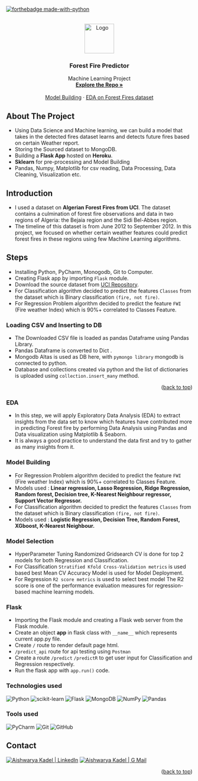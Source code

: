 <div id="top"></div>

[![forthebadge made-with-python](http://ForTheBadge.com/images/badges/made-with-python.svg)](https://www.python.org/)

<!-- PROJECT LOGO -->
<br />
<div align="center">
  <a href="https://github.com/aravind9722">
    <img src="https://img.icons8.com/external-flat-wichaiwi/64/undefined/external-bush-fire-climate-change-flat-wichaiwi.png" alt="Logo" width="80" height="80"/> 
  </a>

<h3 align="center">Forest Fire Predictor</h3>

  <p align="center">
    Machine Learning Project
    <br />
    <a href="https://github.com/aravind9722/Forest-fire_Prediction"><strong>Explore the Repo »</strong></a>
    <br />
    <br />
    <a href="https://github.com/aravind9722/Forest-fire_Prediction/blob/main/Forest%20Fire%20Part-2%20Model.ipynb"> Model Building</a>
    ·
    <a href="https://github.com/aravind9722/Forest-fire_Prediction/blob/main/Forest%20Fire%20Part-1%20EDA.ipynb">EDA on Forest Fires dataset</a>
  </p>
</div>


<!-- ABOUT THE PROJECT -->
## About The Project
* Using Data Science and Machine learning, we can build a model that takes in the detected fires dataset learns and detects future fires based on certain Weather report.
* Storing the Sourced dataset to MongoDB.
* Building a **Flask App** hosted on **Heroku**.
* **Sklearn** for pre-processing and Model Building
* Pandas, Numpy, Matplotlib for csv reading, Data Processing, Data Cleaning, Visualization etc.

<!-- GETTING STARTED -->
## Introduction
*  I used a dataset on **Algerian Forest Fires from UCI**. The dataset contains a culmination of forest fire observations and data in two regions of Algeria: the Bejaia region and the Sidi Bel-Abbes region. 
* The timeline of this dataset is from June 2012 to September 2012. In this project, we focused on whether certain weather features could predict forest fires in these regions using few Machine Learning algorithms. 

<!-- USAGE EXAMPLES -->
## Steps

* Installing Python, PyCharm, Monogodb, Git to Computer.
* Creating Flask app by importing `Flask` module.
* Download the source dataset from [UCI Repository](https://archive.ics.uci.edu/ml/datasets/Algerian+Forest+Fires+Dataset++#).
* For Classification algorithm decided to predict the features `Classes` from the dataset which is Binary classification `(fire, not fire)`.
* For Regression Problem algorithm decided to predict the feature `FWI` (Fire weather Index) which is 90%+ correlated to Classes Feature.

### Loading CSV and Inserting to DB
* The Downloaded CSV file is loaded as pandas Dataframe using Pandas Library.
* Pandas Dataframe is converted to Dict .
* Mongodb Altas is used as DB here, with `pymongo library` mongodb is connected to python.
* Database and collections created via python and the list of dictionaries is uploaded using `collection.insert_many` method.

<p align="right">(<a href="#top">back to top</a>)</p> 

### EDA
* In this step, we will apply Exploratory Data Analysis (EDA) to extract insights from the data set to know which features have contributed more in predicting Forest fire by performing Data Analysis using Pandas and Data visualization using Matplotlib & Seaborn. 
* It is always a good practice to understand the data first and try to gather as many insights from it.

### Model Building 
* For Regression Problem algorithm decided to predict the feature `FWI` (Fire weather Index) which is 90%+ correlated to Classes Feature.
* Models used : **Linear regression, Lasso Regression, Ridge Regression, Random forest, Decision tree, K-Nearest Neighbour regressor, Support Vector Regressor.**
* For Classification algorithm decided to predict the features `Classes` from the dataset which is Binary classification `(fire, not fire)`.
* Models used : **Logistic Regression, Decision Tree, Random Forest, XGboost, K-Nearest Neighbour.**

### Model Selection
* HyperParameter Tuning Randomized Gridsearch CV is done for top 2 models for both Regression and Classification.
* For Classification `Stratified Kfold Cross-Validation metrics` is used based best Mean CV Accuracy Model is used for Model Deployment.
* For Regression `R2 score metrics` is used to select best model The R2 score is one of the performance evaluation measures for regression-based machine learning models.

### Flask
* Importing the Flask module and creating a Flask web server from the Flask module.
* Create an object **app** in flask class with `__name__` which represents current app.py file.
* Create `/` route to render default page html.
* `/predict_api` route for api testing using `Postman`
* Create a route `/predict` `/predictR` to get user input for Classification and Regression respectively. 
* Run the flask app with `app.run()` code.

### **Technologies used**
![Python](https://img.shields.io/badge/python-3670A0?style=for-the-badge&logo=python&logoColor=ffdd54)
![scikit-learn](https://img.shields.io/badge/scikit--learn-%23F7931E.svg?style=for-the-badge&logo=scikit-learn&logoColor=white)
![Flask](https://img.shields.io/badge/flask-%23000.svg?style=for-the-badge&logo=flask&logoColor=white)
![MongoDB](https://img.shields.io/badge/MongoDB-%234ea94b.svg?style=for-the-badge&logo=mongodb&logoColor=white)
![NumPy](https://img.shields.io/badge/numpy-%23013243.svg?style=for-the-badge&logo=numpy&logoColor=white)
![Pandas](https://img.shields.io/badge/pandas-%23150458.svg?style=for-the-badge&logo=pandas&logoColor=white)


### **Tools used**
![PyCharm](https://img.shields.io/badge/pycharm-143?style=for-the-badge&logo=pycharm&logoColor=black&color=black&labelColor=green)
![Git](https://img.shields.io/badge/git-%23F05033.svg?style=for-the-badge&logo=git&logoColor=white)
![GitHub](https://img.shields.io/badge/github-%23121011.svg?style=for-the-badge&logo=github&logoColor=white)


<!-- CONTACT -->
## Contact
[![Aishwarya Kadel | LinkedIn](https://img.shields.io/badge/AishwaryaKadel-eeeeee?style=for-the-badge&logo=linkedin&logoColor=ffffff&labelColor=0A66C2)][reach_linkedin]
[![Aishwarya Kadel | G Mail](https://img.shields.io/badge/aishwarayakadel-eeeeee?style=for-the-badge&logo=gmail&logoColor=ffffff&labelColor=EA4335)][reach_gmail]
<p align="right">(<a href="#top">back to top</a>)</p>


<!-- MARKDOWN LINKS  -->
<!-- https://www.markdownguide.org/basic-syntax/#reference-style-links -->
[linkedin-url]: https://linkedin.com/in/linkedin_username

<!-- Tools Used -->
[PyCharm]: https://code.visualstudio.com/
[Jupyter]: https://jupyter.org/
[python]: https://www.python.org/
[mongodb]: https://www.mongodb.com/
[flask]: https://flask.palletsprojects.com/en/2.1.x/
[sklearn]: https://scikit-learn.org/stable/

<!--contact-->
[reach_linkedin]: https://www.linkedin.com/
[reach_gmail]: mailto:aishwarayakadel@gmail.com?subject=Github
